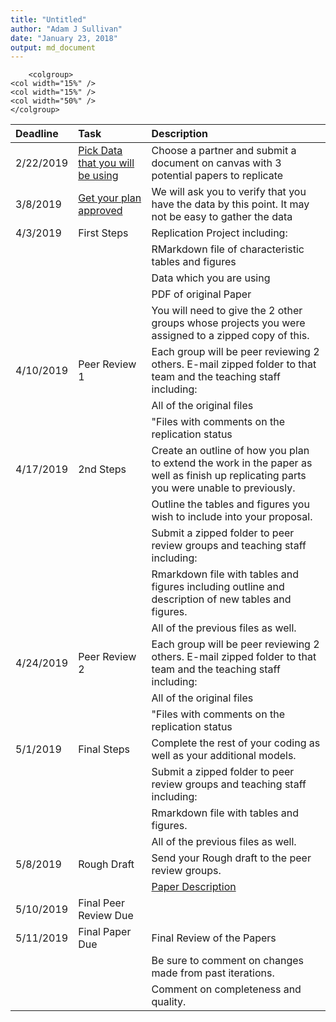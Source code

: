 ```yaml
---
title: "Untitled"
author: "Adam J Sullivan"
date: "January 23, 2018"
output: md_document
---
```


```
    <colgroup>
<col width="15%" />
<col width="15%" />
<col width="50%" />
</colgroup>
```






|Deadline  |Task                                                                             |Description                                                                                                                             |
|:---------|:--------------------------------------------------------------------------------|:---------------------------------------------------------------------------------------------------------------------------------------|
|2/22/2019 |[Pick Data that you will be using](#pick-a-paper-or-data-that-you-will-be-using) |Choose a partner and submit a document on canvas with  3 potential papers to replicate                                                  |
|3/8/2019  |[Get your plan approved](#get-data-and-have-plan-approved)                       |We will ask you to verify that you have the data by this point. It may not be easy to gather the data                                   |
|4/3/2019  |First Steps                                                                      |Replication Project including:                                                                                                          |
|          |                                                                                 |RMarkdown  file of characteristic tables and figures                                                                                    |
|          |                                                                                 |Data which you are using                                                                                                                |
|          |                                                                                 |PDF of original Paper                                                                                                                   |
|          |                                                                                 |You will need to give the 2 other groups whose projects you were assigned to a zipped copy of this.                                     |
|4/10/2019 |Peer Review 1                                                                    |Each group will be peer reviewing 2 others. E-mail zipped folder to that team and the teaching staff including:                         |
|          |                                                                                 |All of the original files                                                                                                               |
|          |                                                                                 |"Files with comments on the replication status                                                                                          |
|4/17/2019 |2nd Steps                                                                        |Create an outline of how you plan to extend the work in the paper as well as finish up replicating parts you were unable to previously. |
|          |                                                                                 |Outline the tables and figures you wish to include into your proposal.                                                                  |
|          |                                                                                 |Submit a zipped folder to peer review groups and teaching staff including:                                                              |
|          |                                                                                 |Rmarkdown file with tables and figures including outline and description of new tables and figures.                                     |
|          |                                                                                 |All of the previous files as well.                                                                                                      |
|4/24/2019 |Peer Review 2                                                                    |Each group will be peer reviewing 2 others. E-mail zipped folder to that team and the teaching staff including:                         |
|          |                                                                                 |All of the original files                                                                                                               |
|          |                                                                                 |"Files with comments on the replication status                                                                                          |
|5/1/2019  |Final Steps                                                                      |Complete the rest of your coding as well as your additional models.                                                                     |
|          |                                                                                 |Submit a zipped folder to peer review groups and teaching staff including:                                                              |
|          |                                                                                 |Rmarkdown file with tables and figures.                                                                                                 |
|          |                                                                                 |All of the previous files as well.                                                                                                      |
|5/8/2019  |Rough Draft                                                                      |Send your Rough draft to the peer review groups.                                                                                        |
|          |                                                                                 |[Paper Description](../Project/paper_description)                                                                                       |
|5/10/2019 |Final Peer Review Due                                                            |                                                                                                                                        |
|5/11/2019 |Final Paper Due                                                                  |Final Review of the Papers                                                                                                              |
|          |                                                                                 |Be sure to comment on changes made from past iterations.                                                                                |
|          |                                                                                 |Comment on completeness and quality.                                                                                                    |

